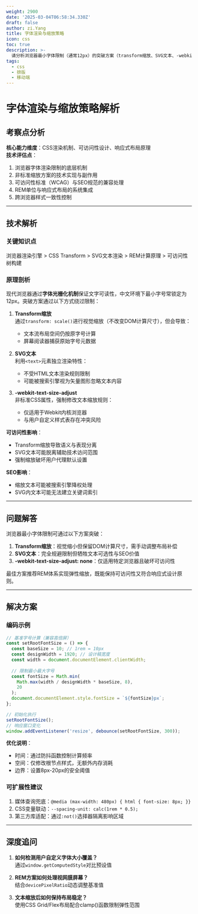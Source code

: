 ```yaml
---
weight: 2900
date: '2025-03-04T06:58:34.330Z'
draft: false
author: zi.Yang
title: 字体渲染与缩放策略
icon: css
toc: true
description: >-
  请分析浏览器最小字体限制（通常12px）的突破方案（transform缩放、SVG文本、-webkit-text-size-adjust），说明各方案在可访问性和SEO方面的影响，并演示通过rem单位实现全局字体缩放的最佳实践。
tags:
  - css
  - 排版
  - 移动端
---
```


# 字体渲染与缩放策略解析

## 考察点分析

**核心能力维度**：CSS渲染机制、可访问性设计、响应式布局原理  
**技术评估点**：  

1. 浏览器字体渲染限制的底层机制  
2. 非标准缩放方案的技术实现与副作用  
3. 可访问性标准（WCAG）与SEO规范的兼容处理  
4. REM单位与响应式布局的系统集成  
5. 跨浏览器样式一致性控制  

---

## 技术解析

### 关键知识点

浏览器渲染引擎 > CSS Transform > SVG文本渲染 > REM计算原理 > 可访问性树构建

### 原理剖析

现代浏览器通过**字体光栅化机制**保证文字可读性，中文环境下最小字号常锁定为12px。突破方案通过以下方式绕过限制：  

1. **Transform缩放**  
通过`transform: scale()`进行视觉缩放（不改变DOM计算尺寸），但会导致：  
   - 文本流布局空间仍按原字号计算  
   - 屏幕阅读器捕获原始字号元数据  

2. **SVG文本**  
利用`<text>`元素独立渲染特性：  
   - 不受HTML文本渲染规则限制  
   - 可能被搜索引擎视为矢量图形忽略文本内容  

3. **-webkit-text-size-adjust**  
非标准CSS属性，强制修改文本缩放规则：  
   - 仅适用于Webkit内核浏览器  
   - 与用户自定义样式表存在冲突风险  

**可访问性影响**：  

- Transform缩放导致语义与表现分离  
- SVG文本可能脱离辅助技术访问范围  
- 强制缩放破坏用户代理默认设置  

**SEO影响**：  

- 缩放文本可能被搜索引擎降权处理  
- SVG内文本可能无法建立关键词索引  

---

## 问题解答

浏览器最小字体限制可通过以下方案突破：  

1. **Transform缩放**：视觉缩小但保留DOM计算尺寸，需手动调整布局补偿  
2. **SVG文本**：完全规避限制但牺牲文本可选性与SEO价值  
3. **-webkit-text-size-adjust: none**：仅适用特定浏览器且破坏可访问性  

最佳方案推荐REM体系实现弹性缩放，既能保持可访问性又符合响应式设计原则。

---

## 解决方案

### 编码示例

```javascript
// 基准字号计算（兼容高倍屏）
const setRootFontSize = () => {
  const baseSize = 10; // 1rem = 10px
  const designWidth = 1920; // 设计稿宽度
  const width = document.documentElement.clientWidth;
  
  // 限制最小最大字号
  const fontSize = Math.min(
    Math.max(width / designWidth * baseSize, 8), 
    20
  );
  document.documentElement.style.fontSize = `${fontSize}px`;
};

// 初始化执行
setRootFontSize();
// 响应窗口变化
window.addEventListener('resize', debounce(setRootFontSize, 300));
```

**优化说明**：  

- 时间：通过防抖函数控制计算频率  
- 空间：仅修改根节点样式，无额外内存消耗  
- 边界：设置8px-20px的安全阈值  

### 可扩展性建议

1. 媒体查询兜底：`@media (max-width: 480px) { html { font-size: 8px; }}`  
2. CSS变量联动：`--spacing-unit: calc(1rem * 0.5);`  
3. 第三方库适配：通过`:not()`选择器隔离影响区域  

---

## 深度追问

1. **如何检测用户自定义字体大小覆盖？**  
通过`window.getComputedStyle`对比预设值  

2. **REM方案如何处理视网膜屏幕？**  
结合`devicePixelRatio`动态调整基准值  

3. **文本缩放后如何保持布局稳定？**  
使用CSS Grid/Flex布局配合clamp()函数限制弹性范围
